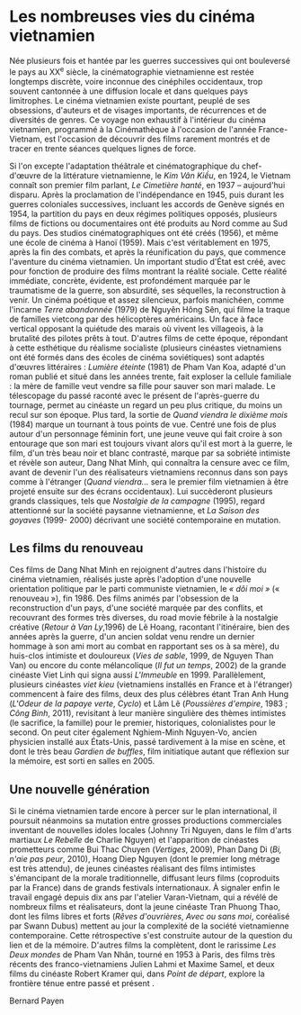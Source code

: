 # Les nombreuses vies du cinéma vietnamien

Née plusieurs fois et hantée par les guerres successives qui ont bouleversé le pays au XX<sup>e</sup> siècle, la cinématographie vietnamienne est restée longtemps discrète, voire inconnue des cinéphiles occidentaux, trop souvent cantonnée à une diffusion locale et dans quelques pays limitrophes. Le cinéma vietnamien existe pourtant, peuplé de ses obsessions, d'auteurs et de visages importants, de récurrences et de diversités de genres. Ce voyage non exhaustif à l'intérieur du cinéma vietnamien, programmé à la Cinémathèque à l'occasion de l'année France-Vietnam, est l'occasion de découvrir des films rarement montrés et de tracer en trente séances quelques lignes de force.

Si l'on excepte l'adaptation théâtrale et cinématographique du chef-d'œuvre de la littérature vietnamienne, le _Kim Vân Kiều_, en 1924, le Vietnam connaît son premier film parlant, _Le Cimetière hanté_, en 1937 – aujourd'hui disparu. Après la proclamation de l'indépendance en 1945, puis durant les guerres coloniales successives, incluant les accords de Genève signés en 1954, la partition du pays en deux régimes politiques opposés, plusieurs films de fictions ou documentaires ont été produits au Nord comme au Sud du pays. Des studios cinématographiques ont été créés (1956), et même une école de cinéma à Hanoï (1959). Mais c'est véritablement en 1975, après la fin des combats, et après la réunification du pays, que commence l'aventure du cinéma vietnamien. Un important studio d'État est créé, avec pour fonction de produire des films montrant la réalité sociale. Cette réalité immédiate, concrète, évidente, est profondément marquée par le traumatisme de la guerre, son absurdité, ses séquelles, la reconstruction à venir. Un cinéma poétique et assez silencieux, parfois manichéen, comme l'incarne _Terre abandonnée_ (1979) de Nguyên Hông Sên, qui filme la traque de familles vietcong par des hélicoptères américains. Un face à face vertical opposant la quiétude des marais où vivent les villageois, à la brutalité des pilotes prêts à tout. D'autres films de cette époque, répondant à cette esthétique du réalisme socialiste (plusieurs cinéastes vietnamiens ont été formés dans des écoles de cinéma soviétiques) sont adaptés d'œuvres littéraires : _Lumière éteinte_ (1981) de Pham Van Koa, adapté d'un roman publié et situé dans les années trente, fait exploser la cellule familiale : la mère de famille veut vendre sa fille pour sauver son mari malade. Le télescopage du passé raconté avec le présent de l'après-guerre du tournage, permet au cinéaste un regard un peu plus critique, du moins un recul sur son époque. Plus tard, la sortie de _Quand viendra le dixième mois_ (1984) marque un tournant à tous points de vue. Centré une fois de plus autour d'un personnage féminin fort, une jeune veuve qui fait croire à son entourage que son mari est toujours vivant alors qu'il est mort à la guerre, le film, d'un très beau noir et blanc contrasté, marque par sa sobriété intimiste et révèle son auteur, Dang Nhat Minh, qui connaîtra la censure avec ce film, avant de devenir l'un des réalisateurs vietnamiens reconnus dans son pays comme à l'étranger (_Quand viendra..._ sera le premier film vietnamien à être projeté ensuite sur des écrans occidentaux). Lui succèderont plusieurs grands classiques, tels que _Nostalgie de la campagne_ (1995), regard attentionné sur la société paysanne vietnamienne, et _La Saison des goyaves_ (1999- 2000) décrivant une société contemporaine en mutation.

## Les films du renouveau

Ces films de Dang Nhat Minh en rejoignent d'autres dans l'histoire du cinéma vietnamien, réalisés juste après l'adoption d'une nouvelle orientation politique par le parti communiste vietnamien, le _« dôi moi »_ (« renouveau »), fin 1986. Des films animés par l'obsession de la reconstruction d'un pays, d'une société marquée par des conflits, et recouvrant des formes très diverses, du road movie fébrile à la nostalgie créative (_Retour à Van Ly_,1996) de Lê Hoang, racontant l'itinéraire, bien des années après la guerre, d'un ancien soldat venu rendre un dernier hommage à son ami mort au combat en rapportant ses os à sa mère), du huis-clos intimiste et douloureux (_Vies de sable_, 1999, de Nguyen Than Van) ou encore du conte mélancolique (_Il fut un temps_, 2002) de la grande cinéaste Viet Linh qui signa aussi _L'Immeuble_ en 1999. Parallèlement, plusieurs cinéastes _viet kieu_ (vietnamiens installés en France et à l'étranger) commencent à faire des films, deux des plus célèbres étant Tran Anh Hung (_L'Odeur de la papaye verte_, _Cyclo_) et Lâm Lê (_Poussières d'empire_, 1983 ; _Công Binh_, 2011), revisitant à leur manière singulière des thèmes intimistes (le sacrifice, la famille) pour le premier, historiques, colonialistes pour le second. On peut citer également Nghiem-Minh Nguyen-Vo, ancien physicien installé aux États-Unis, passé tardivement à la mise en scène, et dont le très beau _Gardien de buffles_, film initiatique autant que réflexion sur la mémoire, est sorti en salles en 2005.

## Une nouvelle génération

Si le cinéma vietnamien tarde encore à percer sur le plan international, il poursuit néanmoins sa mutation entre grosses productions commerciales inventant de nouvelles idoles locales (Johnny Tri Nguyen, dans le film d'arts martiaux _Le Rebelle_ de Charlie Nguyen) et l'apparition de cinéastes prometteurs comme Bui Thac Chuyen (_Vertiges_, 2009), Phan Dang Di (_Bi, n'aie pas peur_, 2010), Hoang Diep Nguyen (dont le premier long métrage est très attendu), de jeunes cinéastes réalisant des films intimistes s'émancipant de la morale traditionnelle, diffusant leurs films (coproduits par la France) dans de grands festivals internationaux. À signaler enfin le travail engagé depuis dix ans par l'atelier Varan-Vietnam, qui a révélé de nombreux films et réalisateurs, dont la jeune cinéaste Tran Phuong Thao, dont les films libres et forts (_Rêves d'ouvrières_, _Avec ou sans moi_, coréalisé par Swann Dubus) mettent au jour la complexité de la société vietnamienne contemporaine. Cette rétrospective s'est construite autour de la question du lien et de la mémoire. D'autres films la complètent, dont le rarissime _Les Deux mondes_ de Pham Van Nhân, tourné en 1953 à Paris, des films très récents des franco-vietnamiens Julien Lahmi et Maxime Samel, et deux films du cinéaste Robert Kramer qui, dans _Point de départ_, explore la frontière ténue entre passé et présent .

Bernard Payen
